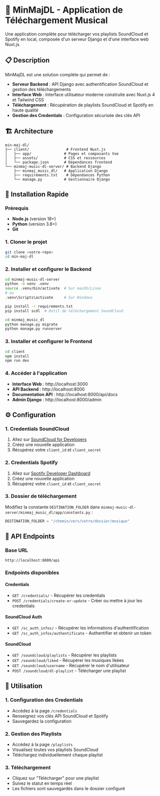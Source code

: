 # 🎵 MinMajDL - Application de Téléchargement Musical

Une application complète pour télécharger vos playlists SoundCloud et Spotify en local, composée d'un serveur Django et d'une interface web Nuxt.js.

## 📋 Description

MinMajDL est une solution complète qui permet de :
- **Serveur Backend** : API Django avec authentification SoundCloud et gestion des téléchargements
- **Interface Web** : Interface utilisateur moderne construite avec Nuxt.js 4 et Tailwind CSS
- **Téléchargement** : Récupération de playlists SoundCloud et Spotify en haute qualité
- **Gestion des Credentials** : Configuration sécurisée des clés API

## 🏗️ Architecture

```
min-maj-dl/
├── client/                 # Frontend Nuxt.js
│   ├── app/               # Pages et composants Vue
│   ├── assets/            # CSS et ressources
│   └── package.json       # Dépendances frontend
└── minmaj-music-dl-server/ # Backend Django
    ├── minmaj_music_dl/   # Application Django
    ├── requirements.txt    # Dépendances Python
    └── manage.py          # Gestionnaire Django
```

## 🚀 Installation Rapide

### Prérequis
- **Node.js** (version 18+)
- **Python** (version 3.8+)
- **Git**

### 1. Cloner le projet
```bash
git clone <votre-repo>
cd min-maj-dl
```

### 2. Installer et configurer le Backend
```bash
cd minmaj-music-dl-server
python -m venv .venv
source .venv/bin/activate  # Sur macOS/Linux
# ou
.venv\Scripts\activate     # Sur Windows

pip install -r requirements.txt
pip install scdl  # Outil de téléchargement SoundCloud

cd minmaj_music_dl
python manage.py migrate
python manage.py runserver
```

### 3. Installer et configurer le Frontend
```bash
cd client
npm install
npm run dev
```

### 4. Accéder à l'application
- **Interface Web** : http://localhost:3000
- **API Backend** : http://localhost:8000
- **Documentation API** : http://localhost:8000/api/docs
- **Admin Django** : http://localhost:8000/admin

## ⚙️ Configuration

### 1. Credentials SoundCloud
1. Allez sur [SoundCloud for Developers](https://developers.soundcloud.com/)
2. Créez une nouvelle application
3. Récupérez votre `client_id` et `client_secret`

### 2. Credentials Spotify
1. Allez sur [Spotify Developer Dashboard](https://developer.spotify.com/dashboard)
2. Créez une nouvelle application
3. Récupérez votre `client_id` et `client_secret`

### 3. Dossier de téléchargement
Modifiez la constante `DESTINATION_FOLDER` dans `minmaj-music-dl-server/minmaj_music_dl/app/constants.py` :

```python
DESTINATION_FOLDER = "/chemin/vers/votre/dossier/musique"
```

## 📡 API Endpoints

### Base URL
```
http://localhost:8000/api
```

### Endpoints disponibles

#### Credentials
- `GET /credentials/` - Récupérer les credentials
- `POST /credentials/create-or-update` - Créer ou mettre à jour les credentials

#### SoundCloud Auth
- `GET /sc_auth_infos/` - Récupérer les informations d'authentification
- `GET /sc_auth_infos/authentificate` - Authentifier et obtenir un token

#### SoundCloud
- `GET /soundcloud/playlists` - Récupérer les playlists
- `GET /soundcloud/liked` - Récupérer les musiques likées
- `GET /soundcloud/username` - Récupérer le nom d'utilisateur
- `POST /soundcloud/dl-playlist` - Télécharger une playlist

## 🎯 Utilisation

### 1. Configuration des Credentials
- Accédez à la page `/credentials`
- Renseignez vos clés API SoundCloud et Spotify
- Sauvegardez la configuration

### 2. Gestion des Playlists
- Accédez à la page `/playlists`
- Visualisez toutes vos playlists SoundCloud
- Téléchargez individuellement chaque playlist

### 3. Téléchargement
- Cliquez sur "Télécharger" pour une playlist
- Suivez le statut en temps réel
- Les fichiers sont sauvegardés dans le dossier configuré